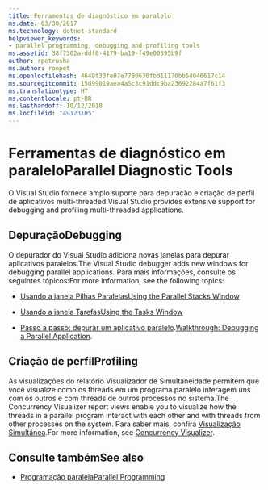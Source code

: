 ```yaml
---
title: Ferramentas de diagnóstico em paralelo
ms.date: 03/30/2017
ms.technology: dotnet-standard
helpviewer_keywords:
- parallel programming, debugging and profiling tools
ms.assetid: 38f7302a-ddf6-4179-ba19-f49e00395b9f
author: rpetrusha
ms.author: ronpet
ms.openlocfilehash: 4649f33fe07e7780630fbd11170bb54046617c14
ms.sourcegitcommit: 15d99019aea4a5c3c91ddc9ba23692284a7f61f3
ms.translationtype: HT
ms.contentlocale: pt-BR
ms.lasthandoff: 10/12/2018
ms.locfileid: "49123105"
---
```

# <a name="parallel-diagnostic-tools"></a><span data-ttu-id="2fa8d-102">Ferramentas de diagnóstico em paralelo</span><span class="sxs-lookup"><span data-stu-id="2fa8d-102">Parallel Diagnostic Tools</span></span>
<span data-ttu-id="2fa8d-103">O Visual Studio fornece amplo suporte para depuração e criação de perfil de aplicativos multi-threaded.</span><span class="sxs-lookup"><span data-stu-id="2fa8d-103">Visual Studio provides extensive support for debugging and profiling multi-threaded applications.</span></span>  
  
## <a name="debugging"></a><span data-ttu-id="2fa8d-104">Depuração</span><span class="sxs-lookup"><span data-stu-id="2fa8d-104">Debugging</span></span>  
 <span data-ttu-id="2fa8d-105">O depurador do Visual Studio adiciona novas janelas para depurar aplicativos paralelos.</span><span class="sxs-lookup"><span data-stu-id="2fa8d-105">The Visual Studio debugger adds new windows for debugging parallel applications.</span></span> <span data-ttu-id="2fa8d-106">Para mais informações, consulte os seguintes tópicos:</span><span class="sxs-lookup"><span data-stu-id="2fa8d-106">For more information, see the following topics:</span></span>  
  
-   [<span data-ttu-id="2fa8d-107">Usando a janela Pilhas Paralelas</span><span class="sxs-lookup"><span data-stu-id="2fa8d-107">Using the Parallel Stacks Window</span></span>](/visualstudio/debugger/using-the-parallel-stacks-window)  
  
-   [<span data-ttu-id="2fa8d-108">Usando a janela Tarefas</span><span class="sxs-lookup"><span data-stu-id="2fa8d-108">Using the Tasks Window</span></span>](/visualstudio/debugger/using-the-tasks-window)  
  
-   <span data-ttu-id="2fa8d-109">[Passo a passo: depurar um aplicativo paralelo](/visualstudio/debugger/walkthrough-debugging-a-parallel-application).</span><span class="sxs-lookup"><span data-stu-id="2fa8d-109">[Walkthrough: Debugging a Parallel Application](/visualstudio/debugger/walkthrough-debugging-a-parallel-application).</span></span>  
  
## <a name="profiling"></a><span data-ttu-id="2fa8d-110">Criação de perfil</span><span class="sxs-lookup"><span data-stu-id="2fa8d-110">Profiling</span></span>  
 <span data-ttu-id="2fa8d-111">As visualizações do relatório Visualizador de Simultaneidade permitem que você visualize como os threads em um programa paralelo interagem uns com os outros e com threads de outros processos no sistema.</span><span class="sxs-lookup"><span data-stu-id="2fa8d-111">The Concurrency Visualizer report views enable you to visualize how the threads in a parallel program interact with each other and with threads from other processes on the system.</span></span> <span data-ttu-id="2fa8d-112">Para saber mais, confira [Visualização Simultânea](/visualstudio/profiling/concurrency-visualizer).</span><span class="sxs-lookup"><span data-stu-id="2fa8d-112">For more information, see [Concurrency Visualizer](/visualstudio/profiling/concurrency-visualizer).</span></span>  
  
## <a name="see-also"></a><span data-ttu-id="2fa8d-113">Consulte também</span><span class="sxs-lookup"><span data-stu-id="2fa8d-113">See also</span></span>

- [<span data-ttu-id="2fa8d-114">Programação paralela</span><span class="sxs-lookup"><span data-stu-id="2fa8d-114">Parallel Programming</span></span>](../../../docs/standard/parallel-programming/index.md)
